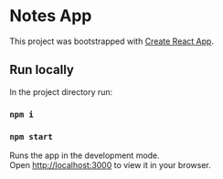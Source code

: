 # Notes App

This project was bootstrapped with [Create React App](https://github.com/facebook/create-react-app).

## Run locally

In the project directory run:

### `npm i`  
### `npm start`

Runs the app in the development mode.\
Open [http://localhost:3000](http://localhost:3000) to view it in your browser.

